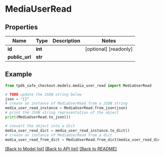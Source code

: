 # MediaUserRead



## Properties

Name | Type | Description | Notes
------------ | ------------- | ------------- | -------------
**id** | **int** |  | [optional] [readonly] 
**public_url** | **str** |  | 

## Example

```python
from tpdk_safe_checkout.models.media_user_read import MediaUserRead

# TODO update the JSON string below
json = "{}"
# create an instance of MediaUserRead from a JSON string
media_user_read_instance = MediaUserRead.from_json(json)
# print the JSON string representation of the object
print(MediaUserRead.to_json())

# convert the object into a dict
media_user_read_dict = media_user_read_instance.to_dict()
# create an instance of MediaUserRead from a dict
media_user_read_from_dict = MediaUserRead.from_dict(media_user_read_dict)
```
[[Back to Model list]](../README.md#documentation-for-models) [[Back to API list]](../README.md#documentation-for-api-endpoints) [[Back to README]](../README.md)


